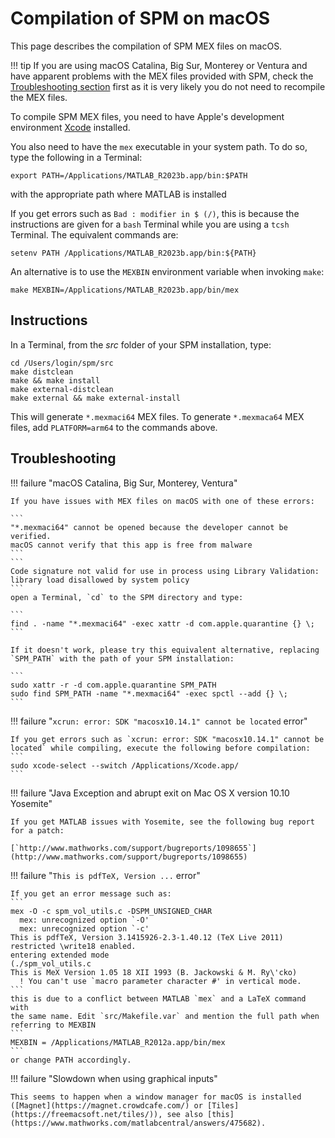 # Compilation of SPM on macOS

This page describes the compilation of SPM MEX files on macOS.

!!! tip
    If you are using macOS Catalina, Big Sur, Monterey or Ventura and have apparent problems with the MEX files provided with SPM, check the [Troubleshooting section](#troubleshooting) first as it is very likely you do not need to recompile the MEX files.

To compile SPM MEX files, you need to have Apple's development environment [Xcode](http://developer.apple.com/tools/xcode/) installed.

You also need to have the `mex` executable in your system path. To do
so, type the following in a Terminal:
```
export PATH=/Applications/MATLAB_R2023b.app/bin:$PATH
```
with the appropriate path where MATLAB is installed

If you get errors such as `Bad : modifier in $ (/)`, this is because
the instructions are given for a `bash` Terminal while you are using a
`tcsh` Terminal. The equivalent commands are:
```
setenv PATH /Applications/MATLAB_R2023b.app/bin:${PATH}
```

An alternative is to use the `MEXBIN` environment variable when invoking `make`:
```
make MEXBIN=/Applications/MATLAB_R2023b.app/bin/mex
```

## Instructions

In a Terminal, from the *src* folder of your SPM installation,
type:
```
cd /Users/login/spm/src
make distclean
make && make install
make external-distclean
make external && make external-install
```

This will generate `*.mexmaci64` MEX files. To generate `*.mexmaca64` MEX files, add `PLATFORM=arm64` to the commands above.

## Troubleshooting

!!! failure "macOS Catalina, Big Sur, Monterey, Ventura"

    If you have issues with MEX files on macOS with one of these errors:

    ```
    "*.mexmaci64" cannot be opened because the developer cannot be verified.
    macOS cannot verify that this app is free from malware
    ```
    ```
    Code signature not valid for use in process using Library Validation: library load disallowed by system policy
    ```
    open a Terminal, `cd` to the SPM directory and type:

    ```
    find . -name "*.mexmaci64" -exec xattr -d com.apple.quarantine {} \;
    ```

    If it doesn't work, please try this equivalent alternative, replacing `SPM_PATH` with the path of your SPM installation:

    ```
    sudo xattr -r -d com.apple.quarantine SPM_PATH
    sudo find SPM_PATH -name "*.mexmaci64" -exec spctl --add {} \;
    ```

!!! failure "`xcrun: error: SDK "macosx10.14.1" cannot be located` error"

    If you get errors such as `xcrun: error: SDK "macosx10.14.1" cannot be located` while compiling, execute the following before compilation:
    ```
    sudo xcode-select --switch /Applications/Xcode.app/
    ```

!!! failure "Java Exception and abrupt exit on Mac OS X version 10.10 Yosemite"

    If you get MATLAB issues with Yosemite, see the following bug report for a patch:

    [`http://www.mathworks.com/support/bugreports/1098655`](http://www.mathworks.com/support/bugreports/1098655)

!!! failure "`This is pdfTeX, Version ...` error"

    If you get an error message such as:
    ```
    mex -O -c spm_vol_utils.c -DSPM_UNSIGNED_CHAR
      mex: unrecognized option `-O' 
      mex: unrecognized option `-c'
    This is pdfTeX, Version 3.1415926-2.3-1.40.12 (TeX Live 2011)
    restricted \write18 enabled.
    entering extended mode
    (./spm_vol_utils.c
    This is MeX Version 1.05 18 XII 1993 (B. Jackowski & M. Ry\'cko)  
      ! You can't use `macro parameter character #' in vertical mode.
    ```
    this is due to a conflict between MATLAB `mex` and a LaTeX command with
    the same name. Edit `src/Makefile.var` and mention the full path when
    referring to MEXBIN
    ```
    MEXBIN = /Applications/MATLAB_R2012a.app/bin/mex
    ```
    or change PATH accordingly.

!!! failure "Slowdown when using graphical inputs"

    This seems to happen when a window manager for macOS is installed ([Magnet](https://magnet.crowdcafe.com/) or [Tiles](https://freemacsoft.net/tiles/)), see also [this](https://www.mathworks.com/matlabcentral/answers/475682).
